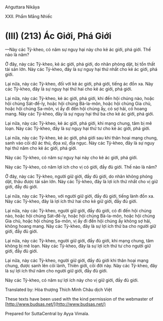 Aṅguttara Nikāya

XXII. Phẩm Mắng Nhiếc

# (III) (213) Ác Giới, Phá Giới

—Này các Tỷ-kheo, có năm sự nguy hại này cho kẻ ác giới, phá giới. Thế nào là năm?

Ở đây, này các Tỷ-kheo, kẻ ác giới, phá giới, do nhân phóng dật, bị tổn thất tài sản lớn. Này các Tỷ-kheo, đây là sự nguy hại thứ nhất cho kẻ ác giới, phá giới.

Lại nữa, này các Tỷ-kheo, đối với kẻ ác giới, phá giới, tiếng ác đồn xa. Này các Tỷ-kheo, đây là sự nguy hại thứ hai cho kẻ ác giới, phá giới.

Lại nữa, này các Tỷ-kheo, kẻ ác giới, phá giới, khi đến hội chúng nào, hoặc hội chúng Sát-đế-ly, hoặc hội chúng Bà-la-môn, hoặc hội chúng Gia chủ, hoặc hội chúng Sa-môn, vị ấy đi đến hội chúng ấy, có sợ hãi, có hoang mang. Này các Tỷ-kheo, đây là sự nguy hại thứ ba cho kẻ ác giới, phá giới.

Lại nữa, này các Tỷ-kheo, kẻ ác giới, phá giới, khi mạng chung, tâm bị mê loạn. Này các Tỷ-kheo, đây là sự nguy hại thứ tư cho kẻ ác giới, phá giới.

Lại nữa, này các Tỷ-kheo, kẻ ác giới, phá giới sau khi thân hoại mạng chung, sanh vào cõi dữ ác thú, đọa xứ, địa ngục. Này các Tỷ-kheo, đây là sự nguy hại thứ năm cho kẻ ác giới, phá giới.

Này các Tỷ-kheo, có năm sự nguy hại này cho kẻ ác giới, phá giới.

Này các Tỷ-kheo, có năm lợi ích cho vị có giới, đầy đủ giới. Thế nào là năm?

Ở đây, này các Tỷ-kheo, người giữ giới, đầy đủ giới, do nhân không phóng dật, thâu được tài sản lớn. Này các Tỷ-kheo, đây là lợi ích thứ nhất cho vị giữ giới, đầy đủ giới.

Lại nữa, này các Tỷ-kheo, với người giữ giới, đầy đủ giới, tiếng lành đồn xa. Này các Tỷ-kheo, đây là lợi ích thứ hai cho kẻ giữ giới, đầy đủ giới.

Lại nữa, này các Tỷ-kheo, người giữ giới, đầy đủ giới, có đi đến hội chúng nào, hoặc hội chúng Sát-đế-ly, hoặc hội chúng Bà-la-môn, hoặc hội chúng Gia chủ, hoặc hội chúng Sa-môn, vị ấy đi đến hội chúng ấy không sợ hãi, không hoang mang. Này các Tỷ-kheo, đây là sự lợi ích thứ ba cho người giữ giới, đầy đủ giới.

Lại nữa, này các Tỷ-kheo, người giữ giới, đầy đủ giới, khi mạng chung, tâm không bị mê loạn. Này các Tỷ-kheo, đây là sự lợi ích thứ tư cho người giữ giới, đầy đủ giới.

Lại nữa, này các Tỷ-kheo, người giữ giới, đầy đủ giới khi thân hoại mạng chung, được sanh lên cõi lành, Thiên giới, cõi đời này. Này các Tỷ-kheo, đây là sự lợi ích thứ năm cho người giữ giới, đầy đủ giới.

Này các Tỷ-kheo, có năm sự lợi ích này cho vị giữ giới, đầy đủ giới.

Translated by: Hòa thượng Thích Minh Châu dịch Việt

These texts have been used with the kind permission of the webmaster of [http://www.budsas.net/](http://www.budsas.net/)

Prepared for SuttaCentral by Ayya Vimala.
